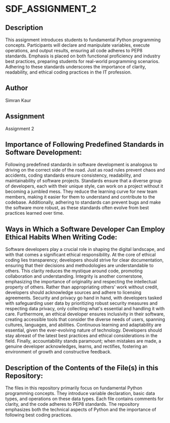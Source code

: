 # SDF_ASSIGNMENT_2
## Description
This assignment introduces students to fundamental Python programming concepts. Participants will declare and manipulate variables, execute operations, and output results, ensuring all code adheres to PEP8 standards. Emphasis is placed on both functional proficiency and industry best practices, preparing students for real-world programming scenarios. Adhering to these standards underscores the importance of clarity, readability, and ethical coding practices in the IT profession.

## Author
Simran Kaur

## Assignment
Assignment 2

## Importance of Following Predefined Standards in Software Development:
Following predefined standards in software development is analogous to driving on the correct side of the road. Just as road rules prevent chaos and accidents, coding standards ensure consistency, readability, and maintainability of software projects. Standards ensure that a diverse group of developers, each with their unique style, can work on a project without it becoming a jumbled mess. They reduce the learning curve for new team members, making it easier for them to understand and contribute to the codebase. Additionally, adhering to standards can prevent bugs and make the software more robust, as these standards often evolve from best practices learned over time.

## Ways in Which a Software Developer Can Employ Ethical Habits When Writing Code:
Software developers play a crucial role in shaping the digital landscape, and with that comes a significant ethical responsibility. At the core of ethical coding lies transparency; developers should strive for clear documentation, ensuring that their decisions and methodologies are understandable to others. This clarity reduces the mystique around code, promoting collaboration and understanding. Integrity is another cornerstone, emphasizing the importance of originality and respecting the intellectual property of others. Rather than appropriating others' work without credit, developers should acknowledge sources and adhere to licensing agreements. Security and privacy go hand in hand, with developers tasked with safeguarding user data by prioritizing robust security measures and respecting data privacy, only collecting what's essential and handling it with care. Furthermore, an ethical developer ensures inclusivity in their software, creating accessible tools that consider the diverse needs of users, spanning cultures, languages, and abilities. Continuous learning and adaptability are essential, given the ever-evolving nature of technology. Developers should stay abreast of the latest best practices and ethical considerations in the field. Finally, accountability stands paramount; when mistakes are made, a genuine developer acknowledges, learns, and rectifies, fostering an environment of growth and constructive feedback.

## Description of the Contents of the File(s) in this Repository:
The files in this repository primarily focus on fundamental Python programming concepts. They introduce variable declaration, basic data types, and operations on these data types. Each file contains comments for clarity, and the code adheres to PEP8 standards. The repository emphasizes both the technical aspects of Python and the importance of following best coding practices.
